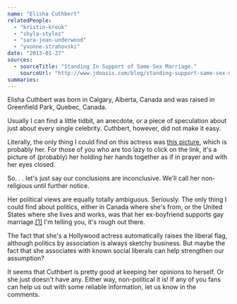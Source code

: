 ```yaml
---
name: "Elisha Cuthbert"
relatedPeople:
  - "kristin-kreuk"
  - "shyla-stylez"
  - "sara-jean-underwood"
  - "yvonne-strahovski"
date: "2013-01-27"
sources:
  - sourceTitle: "Standing In Support of Same-Sex Marriage."
    sourceUrl: "http://www.jdoasis.com/blog/standing-support-same-sex-marriage"
summaries:
---
```


Elisha Cuthbert was born in Calgary, Alberta, Canada and was raised in Greenfield Park, Quebec, Canada.

Usually I can find a little tidbit, an anecdote, or a piece of speculation about just about every single celebrity. Cuthbert, however, did not make it easy.

Literally, the only thing I could find on this actress was [this picture](http://areminder.tumblr.com/post/34282895666/teamcoco-elisha-cuthbert-says-a-little-prayer), which is probably her. For those of you who are too lazy to click on the link, it's a picture of (probably) her holding her hands together as if in prayer and with her eyes closed.

So. . . let's just say our conclusions are inconclusive. We'll call her non-religious until further notice.

Her political views are equally totally ambiguous. Seriously. The only thing I could find about politics, either in Canada where she's from, or the United States where she lives and works, was that her ex-boyfriend supports gay marriage.<a class="source-citation" href="#http%3A%2F%2Fwww.jdoasis.com%2Fblog%2Fstanding-support-same-sex-marriage" title="Standing In Support of Same-Sex Marriage.">[1]</a> I'm telling you, it's rough out there.

The fact that she's a Hollywood actress automatically raises the liberal flag, although politics by association is always sketchy business. But maybe the fact that she associates with known social liberals can help strengthen our assumption?

It seems that Cuthbert is pretty good at keeping her opinions to herself. Or she just doesn't have any. Either way, non-political it is! If any of you fans can help us out with some reliable information, let us know in the comments.